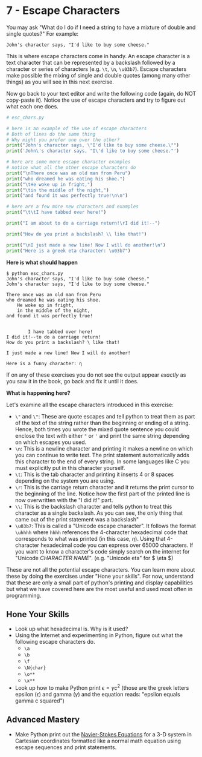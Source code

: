 
# 7 - Escape Characters

You may ask "What do I do if I need a string to have a mixture of double and 
single quotes?" For example:

```
John's character says, "I'd like to buy some cheese."
```

This is where escape characters come in handy. An escape character is a text character that can be represented by a backslash followed by a character or series of characters (e.g. `\t`, `\n`, `\u03b7`). Escape characters make possible the mixing of single and double quotes (among many other things) as you will see in this next exercise.

Now go back to your text editor and write the following code (again, do NOT 
copy-paste it). Notice the use of escape characters and try to figure out what each one does.

```python
# esc_chars.py

# here is an example of the use of escape characters
# Both of lines do the same thing
# Why might you prefer one over the other?
print("John's character says, \"I'd like to buy some cheese.\"")
print('John\'s character says, "I\'d like to buy some cheese."')

# here are some more escape character examples
# notice what all the other escape characters do
print("\nThere once was an old man from Peru")
print("who dreamed he was eating his shoe.")
print("\tHe woke up in fright,")
print("\tin the middle of the night,")
print("and found it was perfectly true!\n\n")

# here are a few more new characters and examples
print("\t\tI have tabbed over here!")

print("I am about to do a carriage return!\rI did it!--")

print("How do you print a backslash? \\ like that!")

print("\nI just made a new line! Now I will do another!\n")
print("Here is a greek eta character: \u03b7")
```

**Here is what should happen** 

```
$ python esc_chars.py
John's character says, "I'd like to buy some cheese."
John's character says, "I'd like to buy some cheese."

There once was an old man from Peru
who dreamed he was eating his shoe.
	He woke up in fright,
	in the middle of the night,
and found it was perfectly true!


		I have tabbed over here!
I did it!--to do a carriage return!
How do you print a backslash? \ like that!

I just made a new line! Now I will do another!

Here is a funny character: η
```

If on any of these exercises you do not see the output appear *exactly* as you 
saw it in the book, go back and fix it until it does. 

**What is happening here?**

Let's examine all the escape characters introduced in this exercise:

- `\"` and `\"`: These are quote escapes and tell python to treat them as part 
  of the text of the string rather than the beginning or ending of a string. 
   Hence, both times you wrote the mixed quote sentence you could enclose the text
   with either `"` or `'` and print the same string depending on which escapes 
  you used.
- `\n`: This is a newline character and printing it makes a newline on which 
  you can continue to write text. The print statement automatically adds this 
   character to the end of every string. In some languages like C you must 
  explicitly put in this character yourself.
- `\t`: This is the tab character and printing it inserts 4 or 8 spaces depending on the system you are using.
- `\r`: This is the carriage return character and it returns the print cursor to the beginning of the line. Notice how the first part of the printed line is now overwritten with the "I did it!" part.
- `\\`: This is the backslash character and tells python to treat this 
  character as a single backslash. As you can see, the only thing that came out of the print statement was a backslash"
- `\u03b7`: This is called a "Unicode escape character". It follows the 
  format `\uhhhh` where `hhhh` references the 4-character hexadecimal code that corresponds to what was printed (in this case, $\eta$). Using that 4-character hexadecimal code you can express over 65000 characters. If you want to know a character's code simply search on the internet for "Unicode *CHARACTER NAME*". (e.g. "Unicode eta" for $ \eta $)

These are not all the potential escape characters. You can learn more about 
these by doing the exercises under "Hone your skills". For now, understand that
 these are only a small part of python's printing and display capabilities but what we have covered here are the most useful and used most often in programming. 

## Hone Your Skills

- Look up what hexadecimal is. Why is it used?
- Using the Internet and experimenting in Python, figure out what the following escape characters do.
  - `\a`
  - `\b	`
  - `\f	`
  - `\N{char}	`
  - `\o**	`
  - `\x**	`
- Look up how to make Python print $\epsilon = \gamma c^2$ 
  (those are the greek letters epsilon ($\epsilon$) and gamma ($\gamma​$) and 
  the equation reads: "epsilon equals gamma c squared")

## Advanced Mastery

- Make Python print out the <a href="https://en.wikipedia.org/wiki/Navier%E2%80%93Stokes_equations">
  Navier-Stokes Equations</a> for a 3-D system in Cartesian coordinates formatted 
  like a normal math equation using escape sequences and print statements.

